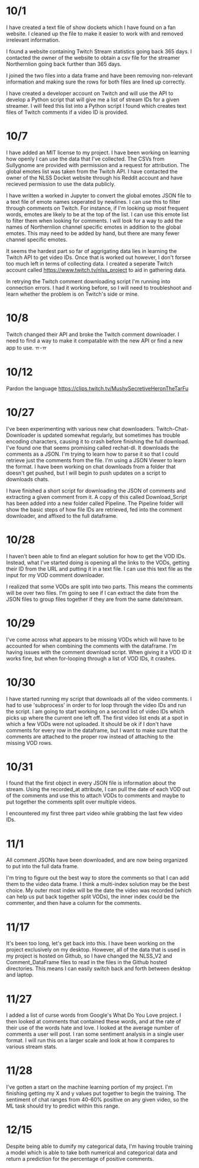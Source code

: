 # 10/1

I have created a text file of show dockets which I have found on a fan website. I cleaned up the file to make it easier to work with and removed irrelevant information.

I found a website containing Twitch Stream statistics going back 365 days. I contacted the owner of the website to obtain a csv file for the streamer Northernlion going back further than 365 days.

I joined the two files into a data frame and have been removing non-relevant information and making sure the rows for both files are lined up correctly.

I have created a developer account on Twitch and will use the API to develop a Python script that will give me a list of stream IDs for a given streamer. I will feed this list into a Python script I found which creates text files of Twitch comments if a video ID is provided.

# 10/7

I have added an MIT license to my project. I have been working on learning how openly I can use  the data that I've collected. The CSVs from Sullygnome are provided with permission and a request for attribution. The global emotes list was taken from the Twitch API. I have contacted the owner of the NLSS Docket website through his Reddit account and have recieved permission to use the data publicly.

I have written a worked in Jupyter to convert the global emotes JSON file to a text file of emote names seperated by newlines. I can use this to filter through comments on Twitch. For instance, if I'm looking up most frequent words, emotes are likely to be at the top of the list. I can use this emote list to filter them when looking for comments. I will look for a way to add the names of Northernlion channel specific emotes in addition to the global emotes. This may need to be added by hand, but there are many fewer channel specific emotes.

It seems the hardest part so far of aggrigating data lies in learning the Twitch API to get video IDs. Once that is worked out however, I don't forsee too much left in terms of collecting data. I created a seperate Twitch account called https://www.twitch.tv/nlss_project to aid in gathering data.

In retrying the Twitch comment downloading script I'm running into connection errors. I had it working before, so I will need to troubleshoot and learn whether the problem is on Twitch's side or mine.

# 10/8
Twitch changed their API and broke the Twitch comment downloader. I need to find a way to make it compatable with the new API or find a new app to use. ㅠ-ㅠ

# 10/12
Pardon the language
https://clips.twitch.tv/MushySecretiveHeronTheTarFu

# 10/27
I've been experimenting with various new chat downloaders. Twitch-Chat-Downloader is updated somewhat regularly, but sometimes has trouble encoding characters, causing it to crash before finishing the full download. I've found one that seems promising called rechat-dl. It downloads the comments as a JSON. I'm trying to learn how to parse it so that I could retrieve just the comments from the file. I'm using a JSON Viewer to learn the format. I have been working on chat downloads from a folder that doesn't get pushed, but I will begin to push updates on a script to downloads chats.

I have finished a short script for downloading the JSON of comments and extracting a given comment from it. A copy of this called Download_Script has been added into a new folder called Pipeline. The Pipeline folder will show the basic steps of how file IDs are retrieved, fed into the comment downloader, and affixed to the full dataframe.

# 10/28
I haven't been able to find an elegant solution for how to get the VOD IDs. Instead, what I've started doing is opening all the links to the VODs, getting their ID from the URL and putting it in a text file. I can use this text file as the input for my VOD comment downloader.

I realized that some VODs are split into two parts. This means the comments will be over two files. I'm going to see if I can extract the date from the JSON files to group files together if they are from the same date/stream.

# 10/29
I've come across what appears to be missing VODs which will have to be accounted for when combining the comments with the dataframe. I'm having issues with the comment download script. When giving it a VOD ID it works fine, but when for-looping through a list of VOD IDs, it crashes.

# 10/30
I have started running my script that downloads all of the video comments. I had to use 'subprocess' in order to for loop through the video IDs and run the script. I am going to start working on a second list of video IDs which picks up where the current one left off. The first video list ends at a spot in which a few VODs were not uploaded. It should be ok if I don't have comments for every row in the dataframe, but I want to make sure that the comments are attached to the proper row instead of attaching to the missing VOD rows.

# 10/31
I found that the first object in every JSON file is information about the stream. Using the recorded_at attribute, I can pull the date of each VOD out of the comments and use this to attach VODs to comments and maybe to put together the comments split over multiple videos.

I encountered my first three part video while grabbing the last few video IDs.

# 11/1
All comment JSONs have been downloaded, and are now being organized to put into the full data frame.

I'm tring to figure out the best way to store the comments so that I can add them to the video data frame. I think a multi-index solution may be the best choice. My outer most index will be the date the video was recorded (which can help us put back together split VODs), the inner index could be the commenter, and then have a column for the comments.

# 11/17
It's been too long, let's get back into this. I have been working on the project exclusively on my desktop. However, all of the data that is used in my project is hosted on Github, so I have changed the NLSS_V2 and Comment_DataFrame files to read in the files in the Github hosted directories. This means I can easily switch back and forth between desktop and laptop.

# 11/27
I added a list of curse words from Google's What Do You Love project. I then looked at comments that contained these words, and at the rate of their use of the words hate and love. I looked at the average number of comments a user will post. I ran some sentiment analysis in a single user format. I will run this on a larger scale and look at how it compares to various stream stats.

# 11/28
I've gotten a start on the machine learning portion of my project. I'm finishing getting my X and y values put together to begin the training. The sentiment of chat ranges from 40-60% positive on any given video, so the ML task should try to predict within this range.

# 12/15
Despite being able to dumify my categorical data, I'm having trouble training a model which is able to take both numerical and categorical data and return a prediction for the percentage of positive comments.